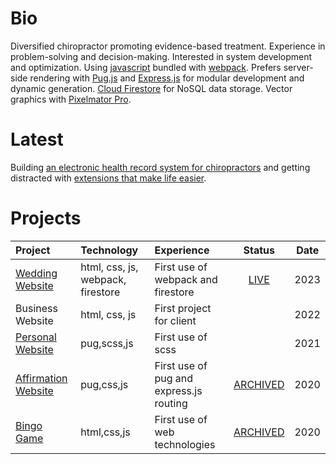 
# Bio

Diversified chiropractor promoting evidence-based treatment. Experience in problem-solving and decision-making. Interested in system development and optimization. Using [javascript](http://vanilla-js.com/) bundled with [webpack](https://webpack.js.org/). Prefers server-side rendering with [Pug.js](https://pugjs.org/api/getting-started.html) and [Express.js](https://expressjs.com/) for modular development and dynamic generation. [Cloud Firestore](https://firebase.google.com/products/firestore) for NoSQL data storage. Vector graphics with [Pixelmator Pro](https://www.pixelmator.com/pro/).

# Latest

Building [an electronic health record system for chiropractors](https://github.com/tylernygrendc/praktiki) and getting distracted with [extensions that make life easier](https://github.com/tylernygrendc/superbill-extension).

# Projects

|Project|Technology|Experience|Status|Date|
|:---|:---|:---|:---:|:---:|
|[Wedding Website](https://github.com/tylernygrendc/wedding)|html, css, js, webpack, firestore|First use of webpack and firestore|[LIVE](https://www.nygrenfamily.info/)|2023|
|Business Website|html, css, js|First project for client||2022|
|[Personal Website](https://github.com/tylernygrendc/bio)|pug,scss,js|First use of scss||2021|
|[Affirmation Website](https://github.com/tylernygrendc/hibarbora)|pug,css,js|First use of pug and express.js routing|[ARCHIVED](https://hibarbora.web.app/)|2020|
|[Bingo Game](https://github.com/tylernygrendc/assemblybingo)|html,css,js|First use of web technologies|[ARCHIVED](https://assemblybingo-6f5bd.web.app/)|2020|
